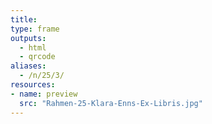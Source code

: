 ```yaml
---
title:
type: frame
outputs:
  - html
  - qrcode
aliases:
  - /n/25/3/
resources:
- name: preview
  src: "Rahmen-25-Klara-Enns-Ex-Libris.jpg"
---
```


